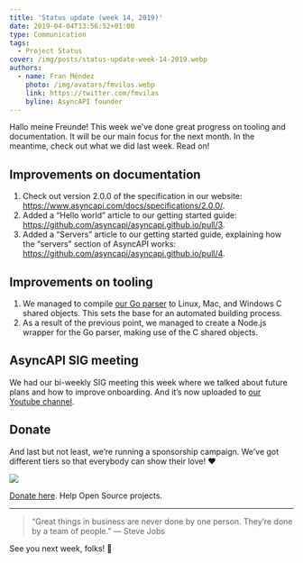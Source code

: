 ```yaml
---
title: 'Status update (week 14, 2019)'
date: 2019-04-04T13:56:52+01:00
type: Communication
tags:
  - Project Status
cover: /img/posts/status-update-week-14-2019.webp
authors:
  - name: Fran Méndez
    photo: /img/avatars/fmvilas.webp
    link: https://twitter.com/fmvilas
    byline: AsyncAPI founder
---
```


Hallo meine Freunde! This week we’ve done great progress on tooling and documentation. It will be our main focus for the next month. In the meantime, check out what we did last week. Read on!

## Improvements on documentation

1. Check out version 2.0.0 of the specification in our website: https://www.asyncapi.com/docs/specifications/2.0.0/.
2. Added a “Hello world” article to our getting started guide: https://github.com/asyncapi/asyncapi.github.io/pull/3.
3. Added a “Servers” article to our getting started guide, explaining how the “servers” section of AsyncAPI works: https://github.com/asyncapi/asyncapi.github.io/pull/4.

## Improvements on tooling

1. We managed to compile [our Go parser](https://github.com/asyncapi/parser) to Linux, Mac, and Windows C shared objects. This sets the base for an automated building process.
2. As a result of the previous point, we managed to create a Node.js wrapper for the Go parser, making use of the C shared objects.

## AsyncAPI SIG meeting

We had our bi-weekly SIG meeting this week where we talked about future plans and how to improve onboarding. And it’s now uploaded to [our Youtube channel](https://www.youtube.com/channel/UCIz9zGwDLbrYQcDKVXdOstQ).

<YouTube id="GMFAAyEEqus" />

## Donate

And last but not least, we’re running a sponsorship campaign. We’ve got different tiers so that everybody can show their love! ❤️

![](/img/posts/donation.webp)

[Donate here](https://opencollective.com/asyncapi). Help Open Source projects.

---

> “Great things in business are never done by one person. They’re done by a team of people.”
> — Steve Jobs

See you next week, folks! 👋
